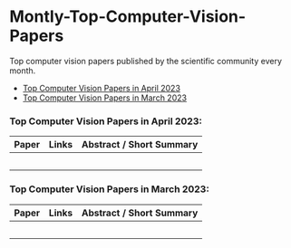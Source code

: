 # Montly-Top-Computer-Vision-Papers

Top computer vision papers published by the scientific community every month. 

* [Top Computer Vision Papers in April 2023](https://github.com/youssefHosni/Montly-Top-Computer-Vision-Papers/blob/main/README.md#:~:text=Top%20Computer%20Vision%20Papers%20in%20April%202023%3A)
* [Top Computer Vision Papers in March 2023](https://github.com/youssefHosni/Montly-Top-Computer-Vision-Papers/blob/main/README.md#:~:text=Top%20Computer%20Vision%20Papers%20in%20March%202023%3A)

<h3 align="left">Top Computer Vision Papers in April 2023:</h3>

| Paper  | Links | Abstract / Short Summary |
| ------------- | ------------- |------------- |
|[]() |  | |
| []()  |  | |
| []()  | | |
| []()  | | |
| []()  | | |


<h3 align="left">Top Computer Vision Papers in March 2023:</h3>

| Paper  | Links | Abstract / Short Summary |
| ------------- | ------------- |------------- |
|[]() |  | |
| []()  |  | |
| []()  | | |
| []()  | | |
| []()  | | |
